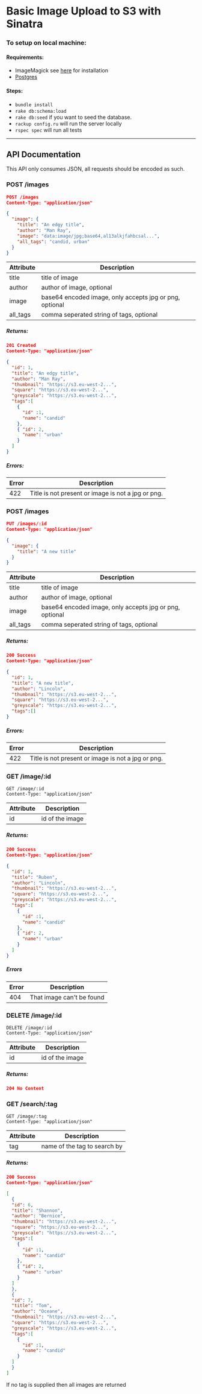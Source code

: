
Basic Image Upload to S3 with Sinatra
================

### To setup on local machine:

#### Requirements:

- ImageMagick see [here](https://github.com/thoughtbot/paperclip/blob/master/README.md#image-processor) for installation
- [Postgres](https://www.postgresql.org/download/macosx/)

#### Steps:
- `bundle install`
- `rake db:schema:load`
- `rake db:seed` if you want to seed the database.
- `rackup config.ru` will run the server locally
- `rspec spec` will run all tests

-------------------------------------------------------------------------

## API Documentation

This API only consumes JSON, all requests should be encoded as such.

### POST /images

```JSON
POST /images
Content-Type: "application/json"

{
  "image": {
    "title": "An edgy title",
    "author": "Man Ray",
    "image": "data:image/jpg;base64,al13alkjfahbcsal...",
    "all_tags": "candid, urban"
  }
}
```

Attribute | Description
--------- | -----------
title     | title of image
author    | author of image, optional
image     | base64 encoded image, only accepts jpg or png, optional
all_tags  | comma seperated string of tags, optional

##### Returns:

```JSON
201 Created
Content-Type: "application/json"

{
  "id": 1,
  "title": "An edgy title",
  "author": "Man Ray",
  "thumbnail": "https://s3.eu-west-2...",
  "square": "https://s3.eu-west-2...",
  "greyscale": "https://s3.eu-west-2...",
  "tags":[
    {
      "id" :1,
      "name": "candid"
    },
    { "id": 2,
      "name": "urban"
    }
  ]
}
```

##### Errors:

Error | Description
----- | ------------
422   | Title is not present or image is not a jpg or png.

### POST /images

```JSON
PUT /images/:id
Content-Type: "application/json"

{
  "image": {
    "title": "A new title"
  }
}
```

Attribute | Description
--------- | -----------
title     | title of image
author    | author of image, optional
image     | base64 encoded image, only accepts jpg or png, optional
all_tags  | comma seperated string of tags, optional

##### Returns:

```JSON
200 Success
Content-Type: "application/json"

{
  "id": 1,
  "title": "A new title",
  "author": "Lincoln",
  "thumbnail": "https://s3.eu-west-2...",
  "square": "https://s3.eu-west-2...",
  "greyscale": "https://s3.eu-west-2...",
  "tags":[]
}
```

##### Errors:

Error | Description
----- | ------------
422   | Title is not present or image is not a jpg or png.


### GET /image/:id

```
GET /image/:id
Content-Type: "application/json"

```

Attribute      | Description
-------------- | -----------
id             | id of the image

##### Returns:

```JSON
200 Success
Content-Type: "application/json"

{
  "id": 1,
  "title": "Ruben",
  "author": "Lincoln",
  "thumbnail": "https://s3.eu-west-2...",
  "square": "https://s3.eu-west-2...",
  "greyscale": "https://s3.eu-west-2...",
  "tags":[
    {
      "id" :1,
      "name": "candid"
    },
    { "id": 2,
      "name": "urban"
    }
  ]
}
```

##### Errors

Error | Description
----- | ------------
404   | That image can't be found

### DELETE /image/:id

```
DELETE /image/:id
Content-Type: "application/json"
```

Attribute      | Description
-------------- | -----------
id             | id of the image

##### Returns:

```JSON
204 No Content

```

### GET /search/:tag

```
GET /image/:tag
Content-Type: "application/json"

```

Attribute      | Description
-------------- | -----------
tag            | name of the tag to search by

##### Returns:

```JSON
200 Success
Content-Type: "application/json"

[
  {
  "id": 6,
  "title": "Shannon",
  "author": "Bernice",
  "thumbnail": "https://s3.eu-west-2...",
  "square": "https://s3.eu-west-2...",
  "greyscale": "https://s3.eu-west-2...",
  "tags":[
    {
      "id" :1,
      "name": "candid"
    },
    { "id": 2,
      "name": "urban"
    }
  ]
  },
  {
  "id": 7,
  "title": "Tom",
  "author": "Oceane",
  "thumbnail": "https://s3.eu-west-2...",
  "square": "https://s3.eu-west-2...",
  "greyscale": "https://s3.eu-west-2...",
  "tags":[
    {
      "id" :1,
      "name": "candid"
    }
  ]
  }
]

```

If no tag is supplied then all images are returned






